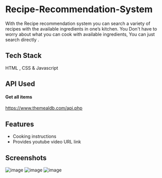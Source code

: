 
# Recipe-Recommendation-System

With the Recipe recommendation system you can search a variety of recipes with the available ingredients in one’s kitchen.  You Don't have to worry about what you can cook with available ingredients, You can just search directly .
## Tech Stack

HTML , CSS & Javascript

  
## API Used

#### Get all items


https://www.themealdb.com/api.php
  
## Features

- Cooking instructions
- Provides youtube video URL link

## Screenshots
![image](https://user-images.githubusercontent.com/52815871/126348060-495beae6-6bed-4a03-a65c-e9581aa223c3.png)
![image](https://user-images.githubusercontent.com/52815871/126348455-78e9e8e4-d84e-44db-8c9e-49969c29e8cb.png)
![image](https://user-images.githubusercontent.com/52815871/126348511-78fe7808-288f-435f-92ee-e9032d18663e.png)

  

  
